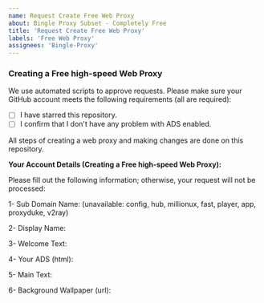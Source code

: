 ```yaml
---
name: Request Create Free Web Proxy
about: Bingle Proxy Subset - Completely Free
title: 'Request Create Free Web Proxy'
labels: 'Free Web Proxy'
assignees: 'Bingle-Proxy'
---
```


### Creating a Free high-speed Web Proxy 

We use automated scripts to approve requests. Please make sure your GitHub account meets the following requirements (all are required):

- [ ] I have starred this repository.
- [ ] I confirm that I don't have any problem with ADS enabled.

All steps of creating a web proxy and making changes are done on this repository.

**Your Account Details (Creating a Free high-speed Web Proxy):**

Please fill out the following information; otherwise, your request will not be processed:

1- Sub Domain Name: (unavailable: config, hub, millionux, fast, player, app, proxyduke, v2ray)

2- Display Name:

3- Welcome Text:

4- Your ADS (html):

5- Main Text:

6- Background Wallpaper (url):

